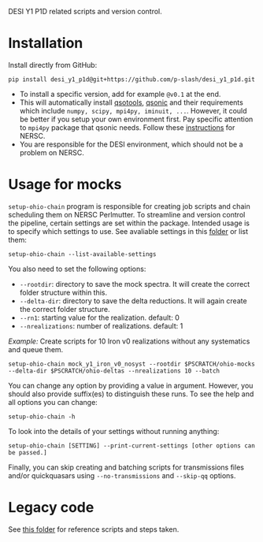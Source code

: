 DESI Y1 P1D related scripts and version control.

# Installation
Install directly from GitHub:
```shell
pip install desi_y1_p1d@git+https://github.com/p-slash/desi_y1_p1d.git
```
+ To install a specific version, add for example `@v0.1` at the end.
+ This will automatically install [qsotools](https://github.com/p-slash/qsotools), [qsonic](https://qsonic.readthedocs.io/en/stable/installation.html) and their requirements which include `numpy, scipy, mpi4py, iminuit, ...`. However, it could be better if you setup your own environment first. Pay specific attention to `mpi4py` package that qsonic needs. Follow these [instructions](https://docs.nersc.gov/development/languages/python/parallel-python/#mpi4py-in-your-custom-conda-environment) for NERSC.
+ You are responsible for the DESI environment, which should not be a problem on NERSC.

# Usage for mocks
`setup-ohio-chain` program is responsible for creating job scripts and chain scheduling them on NERSC Perlmutter. To streamline and version control the pipeline, certain settings are set within the package. Intended usage is to specify which settings to use. See avaliable settings in this [folder](src/desi_y1_p1d/configs/) or list them:
```shell
setup-ohio-chain --list-available-settings
```
You also need to set the following options:
+ `--rootdir`: directory to save the mock spectra. It will create the correct folder structure within this.
+ `--delta-dir`: directory to save the delta reductions. It will again create the correct folder structure.
+ `--rn1`: starting value for the realization. default: 0
+ `--nrealizations`: number of realizations. default: 1

*Example:* Create scripts for 10 Iron v0 realizations without any systematics and queue them.
```shell
setup-ohio-chain mock_y1_iron_v0_nosyst --rootdir $PSCRATCH/ohio-mocks --delta-dir $PSCRATCH/ohio-deltas --nrealizations 10 --batch
```

You can change any option by providing a value in argument. However, you should also provide suffix(es) to distinguish these runs. To see the help and all options you can change:
```shell
setup-ohio-chain -h
```
To look into the details of your settings without running anything:
```shell
setup-ohio-chain [SETTING] --print-current-settings [other options can be passed.]
```

Finally, you can skip creating and batching scripts for transmissions files and/or quickquasars using `--no-transmissions` and `--skip-qq` options.



# Legacy code
See [this folder](etc/) for reference scripts and steps taken.

